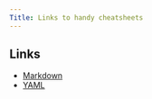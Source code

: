 ```yaml
---
Title: Links to handy cheatsheets
---
```


## Links
- [Markdown](https://www.markdownguide.org/cheat-sheet)
- [YAML](https://www.educative.io/blog/advanced-yaml-syntax-cheatsheet)  
